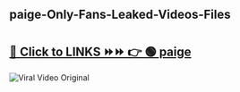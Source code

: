 
 ## paige-Only-Fans-Leaked-Videos-Files

# <h2><a href="https://mediaupload.pro?paige">🔗 Click to LINKS ⏩⏩ 👉 🟢 paige </a></h2>

<a href="https://mediaupload.pro?paige" rel="nofollow" data-target="animated-image.originalLink"><img src="https://i.ibb.co.com/xMMVF88/686577567.gif" alt="Viral Video Original" style="max-width: 100%; display: inline-block;" data-target="animated-image.originalImage"></a>